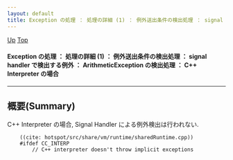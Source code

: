 ```yaml
---
layout: default
title: Exception の処理 ： 処理の詳細 (1) ： 例外送出条件の検出処理 ： signal handler で検出する例外 ： ArithmeticException の検出処理 ： C++ Interpreter の場合
---
```

[Up](noL4kjW5cR.html) [Top](../index.html)

#### Exception の処理 ： 処理の詳細 (1) ： 例外送出条件の検出処理 ： signal handler で検出する例外 ： ArithmeticException の検出処理 ： C++ Interpreter の場合

--- 
## 概要(Summary)
C++ Interpreter の場合, Signal Handler による例外検出は行われない.


```
    ((cite: hotspot/src/share/vm/runtime/sharedRuntime.cpp))
    #ifdef CC_INTERP
        // C++ interpreter doesn't throw implicit exceptions
```






